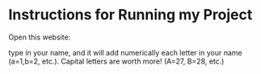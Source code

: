 # Instructions for Running my Project

Open this website:


type in your name, and it will add numerically each letter in your name (a=1,b=2, etc.). Capital letters are worth more! (A=27, B=28, etc.)
